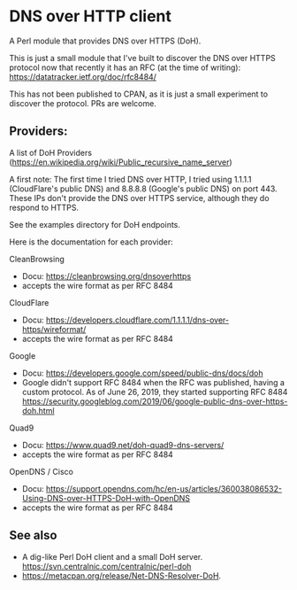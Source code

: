 # DNS over HTTP client

A Perl module that provides DNS over HTTPS (DoH).

This is just a small module that I've built to discover the DNS over HTTPS protocol now that recently it has an RFC (at the time of writing): https://datatracker.ietf.org/doc/rfc8484/

This has not been published to CPAN, as it is just a small experiment to discover the protocol. PRs are welcome.

## Providers:

A list of DoH Providers (https://en.wikipedia.org/wiki/Public_recursive_name_server)

A first note: The first time I tried DNS over HTTP, I tried using 1.1.1.1 (CloudFlare's
public DNS) and 8.8.8.8 (Google's public DNS) on port 443. These IPs don't provide the
DNS over HTTPS service, although they do respond to HTTPS.

See the examples directory for DoH endpoints.

Here is the documentation for each provider: 

CleanBrowsing
 - Docu: https://cleanbrowsing.org/dnsoverhttps
 - accepts the wire format as per RFC 8484

CloudFlare
 - Docu: https://developers.cloudflare.com/1.1.1.1/dns-over-https/wireformat/
 - accepts the wire format as per RFC 8484

Google 
 - Docu: https://developers.google.com/speed/public-dns/docs/doh
 - Google didn't support RFC 8484 when the RFC was published, having a custom protocol. As of June 26, 2019, they started supporting RFC 8484 https://security.googleblog.com/2019/06/google-public-dns-over-https-doh.html

Quad9
 - Docu: https://www.quad9.net/doh-quad9-dns-servers/
 - accepts the wire format as per RFC 8484

OpenDNS / Cisco
 - Docu: https://support.opendns.com/hc/en-us/articles/360038086532-Using-DNS-over-HTTPS-DoH-with-OpenDNS
 - accepts the wire format as per RFC 8484

## See also

 - A dig-like Perl DoH client and a small DoH server. https://svn.centralnic.com/centralnic/perl-doh
 - https://metacpan.org/release/Net-DNS-Resolver-DoH.

